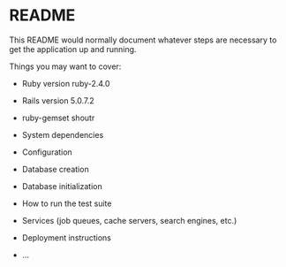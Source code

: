 # README

This README would normally document whatever steps are necessary to get the
application up and running.

Things you may want to cover:

* Ruby version ruby-2.4.0

* Rails version 5.0.7.2

* ruby-gemset shoutr

* System dependencies

* Configuration

* Database creation

* Database initialization

* How to run the test suite

* Services (job queues, cache servers, search engines, etc.)

* Deployment instructions

* ...
